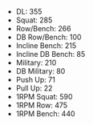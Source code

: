 * DL: 355
*  Squat: 285
*  Row/Bench: 266
*  DB Row/Bench: 100
*  Incline Bench: 215
*  Incline DB Bench: 85
*  Military: 210
*  DB Military: 80
*  Push Up: 71
*  Pull Up: 22
*  1RPM Squat: 590
*  1RPM Row: 475
*  1RPM Bench: 440
